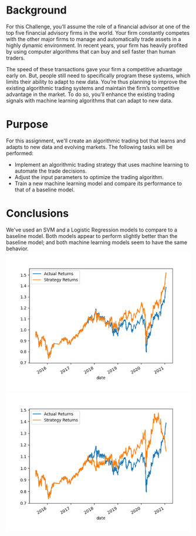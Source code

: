 # Background
For this Challenge, you’ll assume the role of a financial advisor at one of the top five financial advisory firms in the world. Your firm constantly competes with the other major firms to manage and automatically trade assets in a highly dynamic environment. In recent years, your firm has heavily profited by using computer algorithms that can buy and sell faster than human traders.

The speed of these transactions gave your firm a competitive advantage early on. But, people still need to specifically program these systems, which limits their ability to adapt to new data. You’re thus planning to improve the existing algorithmic trading systems and maintain the firm’s competitive advantage in the market. To do so, you’ll enhance the existing trading signals with machine learning algorithms that can adapt to new data.

# Purpose
For this assignment, we'll create an algorithmic trading bot that learns and adapts to new data and evolving markets.
The following tasks will be performed:
* Implement an algorithmic trading strategy that uses machine learning to automate the trade decisions.
* Adjust the input parameters to optimize the trading algorithm.
* Train a new machine learning model and compare its performance to that of a baseline model.

# Conclusions
We've used an SVM and a Logistic Regression models to compare to a baseline model.
Both models appear to perform slightly better than the baseline model; and both machine learning models seem to have the same behavior.
![SVM Cummulative Plot](svm_cum_plot.png "SVM Cummulative Plot")
![LR Cummulative Plot](lr_cum_plot.png "Logistic Regression Cummulative Plot")
